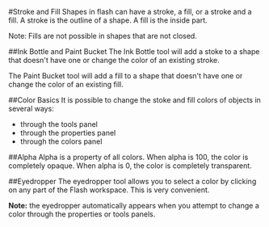#Stroke and Fill
Shapes in flash can have a stroke, a fill, or a stroke and a fill. A stroke is the outline of a shape. A fill is the inside part.

Note: Fills are not possible in shapes that are not closed. 

##Ink Bottle and Paint Bucket
The Ink Bottle tool will add a stoke to a shape that doesn't have one or change the color of an existing stroke.

The Paint Bucket tool will add a fill to a shape that doesn't have one or change the color of an existing fill.

##Color Basics
It is possible to change the stoke and fill colors of objects in several ways:
* through the tools panel
* through the properties panel
* through the colors panel

##Alpha
Alpha is a property of all colors. When alpha is 100, the color is completely opaque. When alpha is 0, the color is completely transparent. 

##Eyedropper
The eyedropper tool allows you to select a color by clicking on any part of the Flash workspace. This is very convenient.

**Note:** the eyedropper automatically appears when you attempt to change a color through the properties or tools panels.